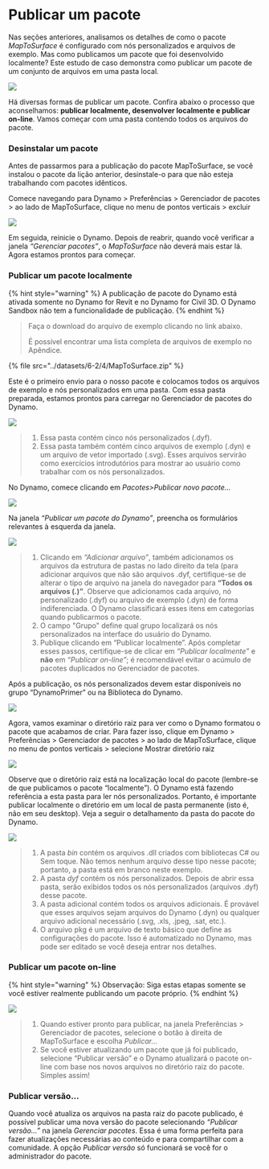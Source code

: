 # Publicar um pacote 

Nas seções anteriores, analisamos os detalhes de como o pacote _MapToSurface_ é configurado com nós personalizados e arquivos de exemplo. Mas como publicamos um pacote que foi desenvolvido localmente? Este estudo de caso demonstra como publicar um pacote de um conjunto de arquivos em uma pasta local.

![](<../images/6-2/3/develop package - custom nodes 01 (1) (6).jpg>)

Há diversas formas de publicar um pacote. Confira abaixo o processo que aconselhamos: **publicar localmente, desenvolver localmente e publicar on-line**. Vamos começar com uma pasta contendo todos os arquivos do pacote.

### Desinstalar um pacote

Antes de passarmos para a publicação do pacote MapToSurface, se você instalou o pacote da lição anterior, desinstale-o para que não esteja trabalhando com pacotes idênticos.

Comece navegando para Dynamo > Preferências > Gerenciador de pacotes > ao lado de MapToSurface, clique no menu de pontos verticais > excluir

![](../images/6-2/4/publishapackage-deletepackage.jpg)

Em seguida, reinicie o Dynamo. Depois de reabrir, quando você verificar a janela _“Gerenciar pacotes”_, o _MapToSurface_ não deverá mais estar lá. Agora estamos prontos para começar.

### Publicar um pacote localmente

{% hint style="warning" %} A publicação de pacote do Dynamo está ativada somente no Dynamo for Revit e no Dynamo for Civil 3D. O Dynamo Sandbox não tem a funcionalidade de publicação. {% endhint %}

> Faça o download do arquivo de exemplo clicando no link abaixo.
>
> É possível encontrar uma lista completa de arquivos de exemplo no Apêndice.

{% file src="../datasets/6-2/4/MapToSurface.zip" %}

Este é o primeiro envio para o nosso pacote e colocamos todos os arquivos de exemplo e nós personalizados em uma pasta. Com essa pasta preparada, estamos prontos para carregar no Gerenciador de pacotes do Dynamo.

![](../images/6-2/4/publishapackage-publishlocally01.jpg)

> 1. Essa pasta contém cinco nós personalizados (.dyf).
> 2. Essa pasta também contém cinco arquivos de exemplo (.dyn) e um arquivo de vetor importado (.svg). Esses arquivos servirão como exercícios introdutórios para mostrar ao usuário como trabalhar com os nós personalizados.

No Dynamo, comece clicando em _Pacotes>Publicar novo pacote..._

![](../images/6-2/4/publishapackage-publishlocally02.jpg)

Na janela _“Publicar um pacote do Dynamo”_, preencha os formulários relevantes à esquerda da janela.

![](../images/6-2/4/publishapackage-publishlocally03.jpg)

> 1. Clicando em _“Adicionar arquivo”_, também adicionamos os arquivos da estrutura de pastas no lado direito da tela (para adicionar arquivos que não são arquivos .dyf, certifique-se de alterar o tipo de arquivo na janela do navegador para **“Todos os arquivos (**_**.**_**)”**. Observe que adicionamos cada arquivo, nó personalizado (.dyf) ou arquivo de exemplo (.dyn) de forma indiferenciada. O Dynamo classificará esses itens em categorias quando publicarmos o pacote.
> 2. O campo "Grupo" define qual grupo localizará os nós personalizados na interface do usuário do Dynamo.
> 3. Publique clicando em “Publicar localmente”. Após completar esses passos, certifique-se de clicar em _“Publicar localmente”_ e **não** em _“Publicar on-line”_; é recomendável evitar o acúmulo de pacotes duplicados no Gerenciador de pacotes.

Após a publicação, os nós personalizados devem estar disponíveis no grupo “DynamoPrimer” ou na Biblioteca do Dynamo.

![](<../images/6-2/3/develop package - install package 02 (1) (4).jpg>)

Agora, vamos examinar o diretório raiz para ver como o Dynamo formatou o pacote que acabamos de criar. Para fazer isso, clique em Dynamo > Preferências > Gerenciador de pacotes > ao lado de MapToSurface, clique no menu de pontos verticais > selecione Mostrar diretório raiz

![](../images/6-2/4/publishapackage-publishlocally05.jpg)

Observe que o diretório raiz está na localização local do pacote (lembre-se de que publicamos o pacote “localmente”). O Dynamo está fazendo referência a esta pasta para ler nós personalizados. Portanto, é importante publicar localmente o diretório em um local de pasta permanente (isto é, não em seu desktop). Veja a seguir o detalhamento da pasta do pacote do Dynamo.

![](../images/6-2/4/publishapackage-publishlocally06.jpg)

> 1. A pasta _bin_ contém os arquivos .dll criados com bibliotecas C# ou Sem toque. Não temos nenhum arquivo desse tipo nesse pacote; portanto, a pasta está em branco neste exemplo.
> 2. A pasta _dyf_ contém os nós personalizados. Depois de abrir essa pasta, serão exibidos todos os nós personalizados (arquivos .dyf) desse pacote.
> 3. A pasta adicional contém todos os arquivos adicionais. É provável que esses arquivos sejam arquivos do Dynamo (.dyn) ou qualquer arquivo adicional necessário (.svg, .xls, .jpeg, .sat, etc.).
> 4. O arquivo pkg é um arquivo de texto básico que define as configurações do pacote. Isso é automatizado no Dynamo, mas pode ser editado se você deseja entrar nos detalhes.

### Publicar um pacote on-line

{% hint style="warning" %} Observação: Siga estas etapas somente se você estiver realmente publicando um pacote próprio. {% endhint %}

![](../images/6-2/4/publishapackage-publishonline01.jpg)

> 1. Quando estiver pronto para publicar, na janela Preferências > Gerenciador de pacotes, selecione o botão à direita de MapToSurface e escolha _Publicar..._
> 2. Se você estiver atualizando um pacote que já foi publicado, selecione “Publicar versão” e o Dynamo atualizará o pacote on-line com base nos novos arquivos no diretório raiz do pacote. Simples assim!

### Publicar versão...

Quando você atualiza os arquivos na pasta raiz do pacote publicado, é possível publicar uma nova versão do pacote selecionando _“Publicar versão...”_ na janela _Gerenciar pacotes_. Essa é uma forma perfeita para fazer atualizações necessárias ao conteúdo e para compartilhar com a comunidade. A opção _Publicar versão_ só funcionará se você for o administrador do pacote.

